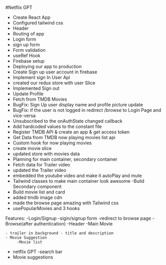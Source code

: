 #Netflix GPT

- Create React App
- Configured tailwind css
- Header
- Routing of app
- Login form
- sign up form
- Form validation
- useRef Hook
- Firebase setup
- Deploying our app to production
- Create Sign up user account in firebase
- Implement sign In User Api
- created our redux store with user Slice
- Implemented Sign out
- Update Profile
- Fetch from TMDB Movies
- BugFix: Sign Up user display name and profile picture update
- BugFix: if the user is not logged in redirect /browse to Login Page and vice-versa
- Unsubscribed to the onAuthState changed callback
- Add hardcoded values to the constant file
- Register TMDB API & create an app & get access token
- Get Data from TMDB now playing movies list api
- Custom hook for now playing movies
- create movie slice
- updated store with movies data
- Planning for main container, secondary container
- Fetch data for Trailer video
- updated the Trailer video
- embedded the youtube video and make it autoPlay and mute
- Tailwind classes to make main container look awesome
  -Build Secondary component
- Build movie list and card
- added tmdb image cdn
- made the browse page amazing with Tailwind css
- usePopularMovies and 3 hooks

Features:
-Login/Signup
-sigin/signup form
-redirect to browse page
-Browse(after authentication)
-Header
-Main Movie

    - trailer in background - title and description
    - Movie Suggestion
         -Movie list

- netflix GPT
  -search bar
- Movie suggestions
